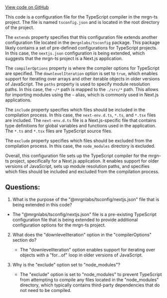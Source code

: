 [View code on GitHub](https://github.com/mrgnlabs/mrgn-ts/apps/marginfi-v2-ui/tsconfig.json)

This code is a configuration file for the TypeScript compiler in the mrgn-ts project. The file is named `tsconfig.json` and is located in the root directory of the project. 

The `extends` property specifies that this configuration file extends another configuration file located in the `@mrgnlabs/tsconfig` package. This package likely contains a set of pre-defined configurations for TypeScript projects. In this case, the `nextjs.json` configuration is being extended, which suggests that the mrgn-ts project is a Next.js application.

The `compilerOptions` property is where the compiler options for TypeScript are specified. The `downlevelIteration` option is set to `true`, which enables support for iterating over arrays and other iterable objects in older versions of JavaScript. The `paths` property is used to specify module resolution paths. In this case, the `~/*` path is mapped to the `./src/*` path. This allows for importing modules using the `~` alias, which is commonly used in Next.js applications.

The `include` property specifies which files should be included in the compilation process. In this case, the `next-env.d.ts`, `*.ts`, and `*.tsx` files are included. The `next-env.d.ts` file is a Next.js-specific file that contains type definitions for global variables and functions used in the application. The `*.ts` and `*.tsx` files are TypeScript source files.

The `exclude` property specifies which files should be excluded from the compilation process. In this case, the `node_modules` directory is excluded.

Overall, this configuration file sets up the TypeScript compiler for the mrgn-ts project, specifically for a Next.js application. It enables support for older versions of JavaScript, sets up module resolution paths, and specifies which files should be included and excluded from the compilation process.
## Questions: 
 1. What is the purpose of the "@mrgnlabs/tsconfig/nextjs.json" file that is being extended in this code?
   - The "@mrgnlabs/tsconfig/nextjs.json" file is a pre-existing TypeScript configuration file that is being extended to provide additional configuration options for the mrgn-ts project.

2. What does the "downlevelIteration" option in the "compilerOptions" section do?
   - The "downlevelIteration" option enables support for iterating over objects with a "for...of" loop in older versions of JavaScript.

3. Why is the "exclude" option set to "node_modules"?
   - The "exclude" option is set to "node_modules" to prevent TypeScript from attempting to compile any files located in the "node_modules" directory, which typically contains third-party dependencies that do not need to be compiled.